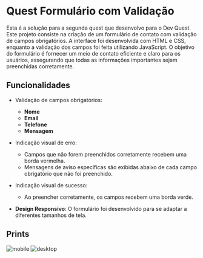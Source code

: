 # Quest Formulário com Validação

Esta é a solução para a segunda quest que desenvolvo para o Dev Quest.
Este projeto consiste na criação de um formulário de contato com validação de campos obrigatórios.
A interface foi desenvolvida com HTML e CSS, enquanto a validação dos campos foi feita utilizando JavaScript.
O objetivo do formulário é fornecer um meio de contato eficiente e claro para os usuários, assegurando que todas as informações importantes sejam preenchidas corretamente.

## Funcionalidades

- Validação de campos obrigatórios:
  - **Nome**
  - **Email**
  - **Telefone**
  - **Mensagem**
  
- Indicação visual de erro:
  - Campos que não forem preenchidos corretamente recebem uma borda vermelha.
  - Mensagens de aviso específicas são exibidas abaixo de cada campo obrigatório que não foi preenchido.

- Indicação visual de sucesso:
  - Ao preencher corretamente, os campos recebem uma borda verde.

- **Design Responsivo**: O formulário foi desenvolvido para se adaptar a diferentes tamanhos de tela.

## Prints
![mobile](https://github.com/user-attachments/assets/1aab4094-a04e-48dd-be93-6d77ea4f36d4)
![desktop](https://github.com/user-attachments/assets/1ae2b44a-b140-41ee-9344-d21f036e03ad)
